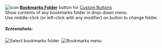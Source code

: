 ![icon](https://raw.github.com/Infocatcher/Custom_Buttons/master/Bookmarks_Folder/icon.png)&nbsp;<a href="https://infocatcher.github.io/Custom_Buttons/install/bookmarksFolder.html"><strong>Bookmarks Folder</strong></a> button for [Custom Buttons](https://addons.mozilla.org/addon/custom-buttons/)
<br>Show contents of any bookmarks folder in drop-down menu.
<br>Use middle-click (or left-click with any modifier) on button to change folder.

##### Screenshots:
<img src="https://raw.github.com/Infocatcher/Custom_Buttons/master/Bookmarks_Folder/screenshots/select_bookmark_folder-en.png" alt="Select bookmarks folder" align="top">&nbsp; <img src="https://raw.github.com/Infocatcher/Custom_Buttons/master/Bookmarks_Folder/screenshots/bookmarks_menu-en.png" alt="Bookmarks menu" align="top">